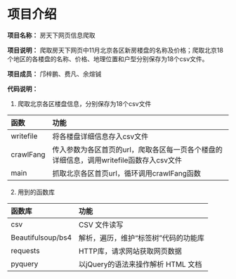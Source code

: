 项目介绍
=================

**项目名称：** 房天下网页信息爬取

**项目说明：** 爬取房天下网页中11月北京各区新房楼盘的名称及价格；爬取北京18个地区的各楼盘的名称、价格、地理位置和户型分别保存为18个csv文件。

**项目成员：** 邝梓鹏、费凡、余煊铖

**代码说明：**<br/>
1. 爬取北京各区楼盘信息，分别保存为18个csv文件<br/>

| 函数        |  功能   | 
|:--------    |:--------|
| writefile   | 将各楼盘详细信息存入csv文件  | 
| crawlFang | 传入参数为各区首页的url，爬取各区每一页各个楼盘的详细信息，调用writefile函数存入csv文件    |
| main   | 抓取北京各区首页url，循环调用crawlFang函数     |

2. 用到的函数库

| 函数库        | 功能   | 
|:--------     |:--------|
| csv   | CSV 文件读写  | 
| Beautifulsoup/bs4 | 解析，遍历，维护“标签树”代码的功能库    |
| requests   | HTTP库，请求网站获取网页数据     |
| pyquery    | 以jQuery的语法来操作解析 HTML 文档 |
